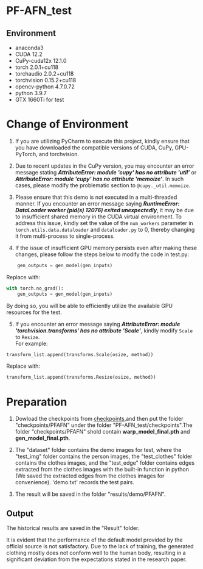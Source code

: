 # PF-AFN_test
## Environment  

- anaconda3  
- CUDA 12.2  
- CuPy-cuda12x 12.1.0  
- torch 2.0.1+cu118  
- torchaudio 2.0.2+cu118  
- torchvision 0.15.2+cu118  
- opencv-python 4.7.0.72  
- python 3.9.7  
- GTX 1660Ti for test  

# Change of Environment  
1. If you are utilizing PyCharm to execute this project, kindly ensure that you have downloaded the compatible versions of CUDA, CuPy, GPU-PyTorch, and torchvision.  

2. Due to recent updates in the CuPy version, you may encounter an error message stating ***AttributeError: module 'cupy' has no attribute 'util'*** or ***AttributeError: module 'cupy' has no attribute 'memoize'***. In such cases, please modify the problematic section to `@cupy._util.memoize`.  

3. Please ensure that this demo is not executed in a multi-threaded manner. If you encounter an error message saying ***RuntimeError: DataLoader worker (pid(s) 12076) exited unexpectedly***, it may be due to insufficient shared memory in the CUDA virtual environment. To address this issue, kindly set the value of the `num_workers` parameter in `torch.utils.data.dataloader` and `dataloader.py` to 0, thereby changing it from multi-process to single-process.  

4. If the issue of insufficient GPU memory persists even after making these changes, please follow the steps below to modify the code in test.py:
```python  
    gen_outputs = gen_model(gen_inputs)  
```  
Replace with:  
```python
with torch.no_grad():  
    gen_outputs = gen_model(gen_inputs)
```
By doing so, you will be able to efficiently utilize the available GPU resources for the test.  

5. If you encounter an error message saying ***AttributeError: module 'torchvision.transforms' has no attribute 'Scale'***, kindly modify `Scale` to `Resize`.  
For example:
```python
transform_list.append(transforms.Scale(osize, method))
```
Replace with:  
```python
transform_list.append(transforms.Resize(osize, method))  
```  

# Preparation
1. Dowload the checkpoints from [checkpoints](https://drive.google.com/file/d/1_a0AiN8Y_d_9TNDhHIcRlERz3zptyYWV/view?usp=sharing),and then put the folder "checkpoints/PFAFN" under the folder "PF-AFN_test/checkpoints".The folder "checkpoints/PFAFN" shold contain **warp_model_final.pth** and **gen_model_final.pth**.  

2. The "dataset" folder contains the demo images for test, where the "test_img" folder contains the person images, the "test_clothes" folder contains the clothes images, and the "test_edge" folder contains edges extracted from the clothes images with the built-in function in python (We saved the extracted edges from the clothes images for convenience). 'demo.txt' records the test pairs.  

3. The result will be saved in the folder "results/demo/PFAFN".  

## Output  
The historical results are saved in the "Result" folder.  

It is evident that the performance of the default model provided by the official source is not satisfactory. Due to the lack of training, the generated clothing mostly does not conform well to the human body, resulting in a significant deviation from the expectations stated in the research paper.
